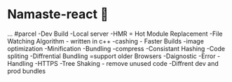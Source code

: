 # Namaste-react 🚀

...
#parcel
-Dev Build
-Local server
-HMR = Hot Module Replacement 
-File Watching Algorithm - written in c++
-cashing - Faster Builds
-image optimization
-Minification
-Bundling
-compress
-Consistant Hashing
-Code spliting
-Diffrential Bundling =support older Browsers
-Daignostic
-Error
-Handling
-HTTPS
-Tree Shaking - remove unused code
-Diffrent dev and prod bundles
